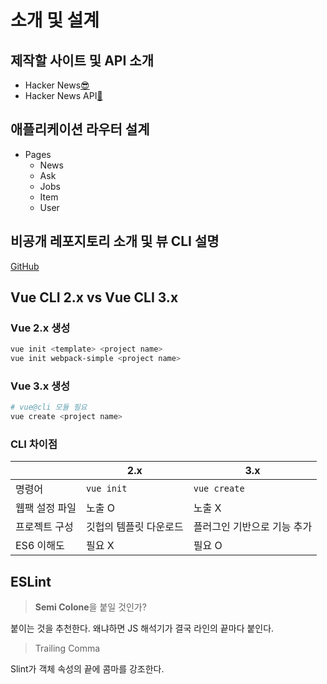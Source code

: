 # 소개 및 설계

## 제작할 사이트 및 API 소개

-   Hacker News[😎](https://news.ycombinator.com/)
-   Hacker News API[🤘](https://news.ycombinator.com/)

## 애플리케이션 라우터 설계

-   Pages
    -   News
    -   Ask
    -   Jobs
    -   Item
    -   User

## 비공개 레포지토리 소개 및 뷰 CLI 설명

[GitHub](https://github.com/joshua1988/vue-advanced/tree/master)

## Vue CLI 2.x vs Vue CLI 3.x

### Vue 2.x 생성

```bash
vue init <template> <project name>
vue init webpack-simple <project name>
```

### Vue 3.x 생성

```bash
# vue@cli 모듈 필요
vue create <project name>
```

###  CLI 차이점

|                | 2.x                    | 3.x                         |
| -------------- | ---------------------- | --------------------------- |
| 명령어         | `vue init`             | `vue create`                |
| 웹팩 설정 파일 | 노출 O                 | 노출 X                      |
| 프로젝트 구성  | 깃헙의 템플릿 다운로드 | 플러그인 기반으로 기능 추가 |
| ES6 이해도     | 필요 X                 | 필요 O                      |=

## ESLint

>   **Semi Colone**을 붙일 것인가?

붙이는 것을 추천한다.
왜냐하면 JS 해석기가 결국 라인의 끝마다 붙인다.

>   Trailing Comma

Slint가 객체 속성의 끝에 콤마를 강조한다.